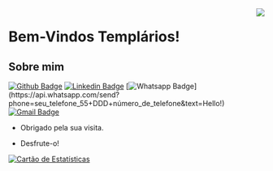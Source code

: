 <img align="right" width="max" height="max" src="https://i.pinimg.com/originals/8e/d7/bb/8ed7bbbd8f357f0acc4d487208dab442.png">
 
# Bem-Vindos Templários!

## Sobre mim
[![Github Badge](https://img.shields.io/badge/-Github-000?style=flat-square&logo=Github&logoColor=white&link=link_do_seu_perfil_no_github)](https://github.com/ZackMartins)
[![Linkedin Badge](https://img.shields.io/badge/-LinkedIn-blue?style=flat-square&logo=Linkedin&logoColor=white&link=link_do_seu_perfil_no_linkedin)](link_do_seu_perfil_no_linkedin)
[![Whatsapp Badge](https://img.shields.io/badge/-Whatsapp-4CA143?style=flat-square&labelColor=4CA143&logo=whatsapp&logoColor=white&link=https://api.whatsapp.com/send?phone=seu_telefone_55+DDD+número_de_telefone&text=Hello!)](https://api.whatsapp.com/send?phone=seu_telefone_55+DDD+número_de_telefone&text=Hello!)
[![Gmail Badge](https://img.shields.io/badge/-Gmail-c14438?style=flat-square&logo=Gmail&logoColor=white&link=mailto:seu_email)](mailto:seu_email)
 
- Obrigado pela sua visita. 
 
- Desfrute-o!

[![Cartão de Estatísticas](https://github-readme-stats.vercel.app/api?username=zackmartins)](https://github.com/anuraghazra/github-readme-stats)
